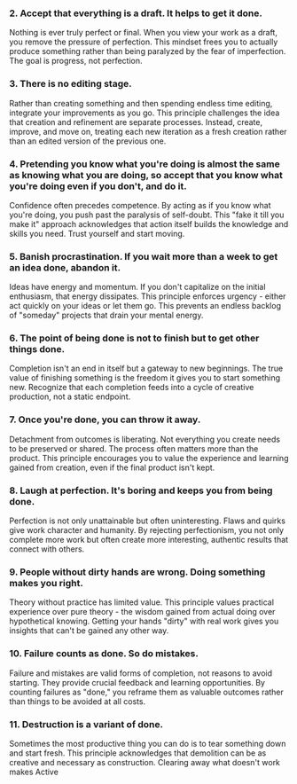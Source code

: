 
### 2. Accept that everything is a draft. It helps to get it done.
Nothing is ever truly perfect or final. When you view your work as a draft, you remove the pressure of perfection. This mindset frees you to actually produce something rather than being paralyzed by the fear of imperfection. The goal is progress, not perfection.

### 3. There is no editing stage.
Rather than creating something and then spending endless time editing, integrate your improvements as you go. This principle challenges the idea that creation and refinement are separate processes. Instead, create, improve, and move on, treating each new iteration as a fresh creation rather than an edited version of the previous one.

### 4. Pretending you know what you're doing is almost the same as knowing what you are doing, so accept that you know what you're doing even if you don't, and do it.
Confidence often precedes competence. By acting as if you know what you're doing, you push past the paralysis of self-doubt. This "fake it till you make it" approach acknowledges that action itself builds the knowledge and skills you need. Trust yourself and start moving.

### 5. Banish procrastination. If you wait more than a week to get an idea done, abandon it.
Ideas have energy and momentum. If you don't capitalize on the initial enthusiasm, that energy dissipates. This principle enforces urgency - either act quickly on your ideas or let them go. This prevents an endless backlog of "someday" projects that drain your mental energy.

### 6. The point of being done is not to finish but to get other things done.
Completion isn't an end in itself but a gateway to new beginnings. The true value of finishing something is the freedom it gives you to start something new. Recognize that each completion feeds into a cycle of creative production, not a static endpoint.

### 7. Once you're done, you can throw it away.
Detachment from outcomes is liberating. Not everything you create needs to be preserved or shared. The process often matters more than the product. This principle encourages you to value the experience and learning gained from creation, even if the final product isn't kept.

### 8. Laugh at perfection. It's boring and keeps you from being done.
Perfection is not only unattainable but often uninteresting. Flaws and quirks give work character and humanity. By rejecting perfectionism, you not only complete more work but often create more interesting, authentic results that connect with others.

### 9. People without dirty hands are wrong. Doing something makes you right.
Theory without practice has limited value. This principle values practical experience over pure theory - the wisdom gained from actual doing over hypothetical knowing. Getting your hands "dirty" with real work gives you insights that can't be gained any other way.

### 10. Failure counts as done. So do mistakes.
Failure and mistakes are valid forms of completion, not reasons to avoid starting. They provide crucial feedback and learning opportunities. By counting failures as "done," you reframe them as valuable outcomes rather than things to be avoided at all costs.

### 11. Destruction is a variant of done.
Sometimes the most productive thing you can do is to tear something down and start fresh. This principle acknowledges that demolition can be as creative and necessary as construction. Clearing away what doesn't work makes
Active
